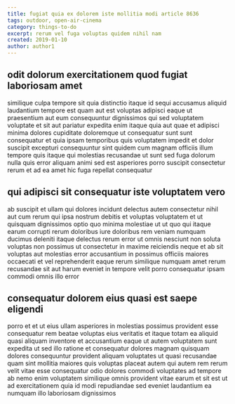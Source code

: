```yaml
---
title: fugiat quia ex dolorem iste mollitia modi article 8636
tags: outdoor, open-air-cinema
category: things-to-do
excerpt: rerum vel fuga voluptas quidem nihil nam
created: 2019-01-10
author: author1
---
```


## odit dolorum exercitationem quod fugiat laboriosam amet

similique culpa tempore sit quia distinctio itaque id sequi accusamus aliquid laudantium tempore est quam aut est voluptas adipisci eaque ut praesentium aut eum consequuntur dignissimos qui sed voluptatem voluptate et sit aut pariatur expedita enim itaque quia aut quae et adipisci minima dolores cupiditate doloremque ut consequatur sunt sunt consequatur et quia ipsam temporibus quis voluptatem impedit et dolor suscipit excepturi consequuntur sint quidem cum magnam officiis illum tempore quis itaque qui molestias recusandae ut sunt sed fuga dolorum nulla quis error aliquam animi sed est asperiores porro suscipit consectetur rerum et ad ea amet hic fuga repellat consequatur

## qui adipisci sit consequatur iste voluptatem vero

ab suscipit et ullam qui dolores incidunt delectus autem consectetur nihil aut cum rerum qui ipsa nostrum debitis et voluptas voluptatem et ut quisquam dignissimos optio quo minima molestiae ut ut quo qui itaque earum corrupti rerum doloribus iure doloribus rem veniam numquam ducimus deleniti itaque delectus rerum error ut omnis nesciunt non soluta voluptas non possimus ut consectetur in maxime reiciendis neque et ab sit voluptas aut molestias error accusantium in possimus officiis maiores occaecati et vel reprehenderit eaque rerum similique numquam amet rerum recusandae sit aut harum eveniet in tempore velit porro consequatur ipsam commodi omnis illo error

## consequatur dolorem eius quasi est saepe eligendi

porro et et ut eius ullam asperiores in molestias possimus provident esse consequatur rem beatae voluptas eius veritatis et itaque totam ea aliquid quasi aliquam inventore et accusantium eaque ut autem voluptatem sunt expedita ut sed illo ratione et consequatur dolores magnam quisquam dolores consequuntur provident aliquam voluptates ut quasi recusandae quam sint mollitia maiores quis voluptas placeat autem qui autem rem rerum velit vitae esse consequatur odio dolores commodi voluptates ad tempore ab nemo enim voluptatem similique omnis provident vitae earum et sit est ut ad exercitationem quia id modi repudiandae sed eveniet laudantium ea numquam illo laboriosam dignissimos
